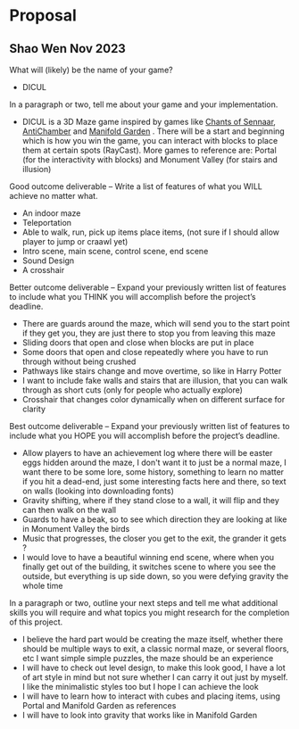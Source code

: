 # Proposal
## Shao Wen Nov 2023

What will (likely) be the name of your game?
- DICUL  

In a paragraph or two, tell me about your game and your implementation.
- DICUL is a 3D Maze game inspired by games like [Chants of Sennaar](https://youtu.be/__hzPH3tcvA?si=GNq0xpzCbLvrK_G8), [AntiChamber](https://youtu.be/am52_V_Phh4?si=7eLwR-v5DO50nvZ5) and [Manifold Garden](https://youtu.be/9IuErL1hJhQ?si=r038Vo96iKDO7JJS) . There will be a start and beginning which is how you win the game, you can interact with blocks to place them at certain spots (RayCast). More games to reference are: Portal (for the interactivity with blocks) and Monument Valley (for stairs and illusion)

Good outcome deliverable – Write a list of features of what you WILL achieve no matter what.
- An indoor maze
- Teleportation 
- Able to walk, run, pick up items place items, (not sure if I should allow player to jump or craawl yet)
- Intro scene, main scene, control scene, end scene 
- Sound Design
- A crosshair

Better outcome deliverable – Expand your previously written list of features to include what you THINK you will accomplish before the project’s deadline.
- There are guards around the maze, which will send you to the start point if they get you, they are just there to stop you from leaving this maze 
- Sliding doors that open and close when blocks are put in place 
- Some doors that open and close repeatedly where you have to run through without being crushed
- Pathways like stairs change and move overtime, so like in Harry Potter 
- I want to include fake walls and stairs that are illusion, that you can walk through as short cuts (only for people who actually explore) 
- Crosshair that changes color dynamically when on different surface for clarity

Best outcome deliverable – Expand your previously written list of features to include what you HOPE you will accomplish before the project’s deadline.
- Allow players to have an achievement log where there will be easter eggs hidden around the maze, I don't want it to just be a normal maze, I want there to be some lore, some history, something to learn no matter if you hit a dead-end, just some interesting facts here and there, so text on walls (looking into downloading fonts) 
- Gravity shifting, where if they stand close to a wall, it will flip and they can then walk on the wall 
- Guards to have a beak, so to see which direction they are looking at like in Monument Valley the birds 
- Music that progresses, the closer you get to the exit, the grander it gets ? 
- I would love to have a beautiful winning end scene, where when you finally get out of the building, it switches scene to where you see the outside, but everything is up side down, so you were defying gravity the whole time 

In a paragraph or two, outline your next steps and tell me what additional skills you will require and what topics you might research for the completion of this project.
- I believe the hard part would be creating the maze itself, whether there should be multiple ways to exit, a classic normal maze, or several floors, etc I want simple simple puzzles, the maze should be an experience 
- I will have to check out level design, to make this look good, I have a lot of art style in mind but not sure whether I can carry it out just by myself. I like the minimalistic styles too but I hope I can achieve the look
- I will have to learn how to interact with cubes and placing items, using Portal and Manifold Garden as references
- I will have to look into gravity that works like in Manifold Garden
